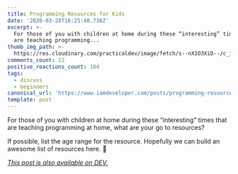 ```yaml
---
title: Programming Resources for Kids
date: '2020-03-28T16:25:48.736Z'
excerpt: >-
  For those of you with children at home during these “interesting” times that
  are teaching programming...
thumb_img_path: >-
  https://res.cloudinary.com/practicaldev/image/fetch/s--nX1O3XiD--/c_imagga_scale,f_auto,fl_progressive,h_420,q_auto,w_1000/https://dev-to-uploads.s3.amazonaws.com/i/8fxrp17frkcl8d0nwojb.jpeg
comments_count: 22
positive_reactions_count: 104
tags:
  - discuss
  - beginners
canonical_url: 'https://www.iamdeveloper.com/posts/programming-resources-for-kids-apb/'
template: post
---
```

For those of you with children at home during these “interesting” times that are teaching programming at home, what are your go to resources?

If possible, list the age range for the resource. Hopefully we can build an awesome list of resources here. 💪

*[This post is also available on DEV.](https://dev.to/nickytonline/programming-resources-for-kids-apb)*


<script>
const parent = document.getElementsByTagName('head')[0];
const script = document.createElement('script');
script.type = 'text/javascript';
script.src = 'https://cdnjs.cloudflare.com/ajax/libs/iframe-resizer/4.1.1/iframeResizer.min.js';
script.charset = 'utf-8';
script.onload = function() {
    window.iFrameResize({}, '.liquidTag');
};
parent.appendChild(script);
</script>    
